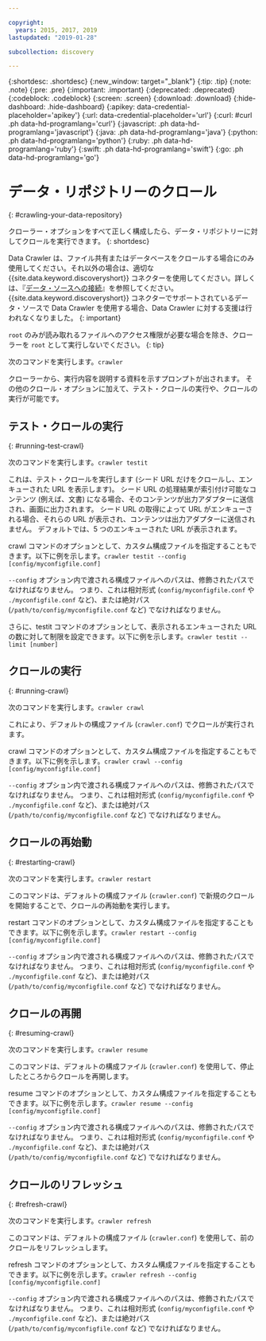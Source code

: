 ```yaml
---

copyright:
  years: 2015, 2017, 2019
lastupdated: "2019-01-28"

subcollection: discovery

---
```


{:shortdesc: .shortdesc}
{:new_window: target="_blank"}
{:tip: .tip}
{:note: .note}
{:pre: .pre}
{:important: .important}
{:deprecated: .deprecated}
{:codeblock: .codeblock}
{:screen: .screen}
{:download: .download}
{:hide-dashboard: .hide-dashboard}
{:apikey: data-credential-placeholder='apikey'} 
{:url: data-credential-placeholder='url'}
{:curl: #curl .ph data-hd-programlang='curl'}
{:javascript: .ph data-hd-programlang='javascript'}
{:java: .ph data-hd-programlang='java'}
{:python: .ph data-hd-programlang='python'}
{:ruby: .ph data-hd-programlang='ruby'}
{:swift: .ph data-hd-programlang='swift'}
{:go: .ph data-hd-programlang='go'}

# データ・リポジトリーのクロール
{: #crawling-your-data-repository}

クローラー・オプションをすべて正しく構成したら、データ・リポジトリーに対してクロールを実行できます。
{: shortdesc}

Data Crawler は、ファイル共有またはデータベースをクロールする場合にのみ使用してください。それ以外の場合は、適切な {{site.data.keyword.discoveryshort}} コネクターを使用してください。詳しくは、『[データ・ソースへの接続](/docs/services/discovery?topic=discovery-sources#sources)』を参照してください。 {{site.data.keyword.discoveryshort}} コネクターでサポートされているデータ・ソースで Data Crawler を使用する場合、Data Crawler に対する支援は行われなくなりました。
{: important}

`root` のみが読み取れるファイルへのアクセス権限が必要な場合を除き、クローラーを `root` として実行しないでください。
{: tip}

次のコマンドを実行します。`crawler`

クローラーから、実行内容を説明する資料を示すプロンプトが出されます。 その他のクロール・オプションに加えて、テスト・クロールの実行や、クロールの実行が可能です。

## テスト・クロールの実行
{: #running-test-crawl}

次のコマンドを実行します。`crawler testit`

これは、テスト・クロールを実行します (シード URL だけをクロールし、エンキューされた URL を表示します)。 シード URL の処理結果が索引付け可能なコンテンツ (例えば、文書) になる場合、そのコンテンツが出力アダプターに送信され、画面に出力されます。 シード URL の取得によって URL がエンキューされる場合、それらの URL が表示され、コンテンツは出力アダプターに送信されません。 デフォルトでは、5 つのエンキューされた URL が表示されます。

crawl コマンドのオプションとして、カスタム構成ファイルを指定することもできます。以下に例を示します。`crawler testit --config [config/myconfigfile.conf]`

`--config` オプション内で渡される構成ファイルへのパスは、修飾されたパスでなければなりません。 つまり、これは相対形式 (`config/myconfigfile.conf` や `./myconfigfile.conf` など)、または絶対パス (`/path/to/config/myconfigfile.conf` など) でなければなりません。

さらに、testit コマンドのオプションとして、表示されるエンキューされた URL の数に対して制限を設定できます。以下に例を示します。`crawler testit --limit [number]`

## クロールの実行
{: #running-crawl}

次のコマンドを実行します。`crawler crawl`

これにより、デフォルトの構成ファイル (`crawler.conf`) でクロールが実行されます。

crawl コマンドのオプションとして、カスタム構成ファイルを指定することもできます。以下に例を示します。`crawler crawl --config [config/myconfigfile.conf]`

`--config` オプション内で渡される構成ファイルへのパスは、修飾されたパスでなければなりません。 つまり、これは相対形式 (`config/myconfigfile.conf` や `./myconfigfile.conf` など)、または絶対パス (`/path/to/config/myconfigfile.conf` など) でなければなりません。

## クロールの再始動
{: #restarting-crawl}

次のコマンドを実行します。`crawler restart`

このコマンドは、デフォルトの構成ファイル (`crawler.conf`) で新規のクロールを開始することで、クロールの再始動を実行します。

restart コマンドのオプションとして、カスタム構成ファイルを指定することもできます。以下に例を示します。`crawler restart --config [config/myconfigfile.conf]`

`--config` オプション内で渡される構成ファイルへのパスは、修飾されたパスでなければなりません。 つまり、これは相対形式 (`config/myconfigfile.conf` や `./myconfigfile.conf` など)、または絶対パス (`/path/to/config/myconfigfile.conf` など) でなければなりません。

## クロールの再開
{: #resuming-crawl}

次のコマンドを実行します。`crawler resume`

このコマンドは、デフォルトの構成ファイル (`crawler.conf`) を使用して、停止したところからクロールを再開します。

resume コマンドのオプションとして、カスタム構成ファイルを指定することもできます。以下に例を示します。`crawler resume --config [config/myconfigfile.conf]`

`--config` オプション内で渡される構成ファイルへのパスは、修飾されたパスでなければなりません。 つまり、これは相対形式 (`config/myconfigfile.conf` や `./myconfigfile.conf` など)、または絶対パス (`/path/to/config/myconfigfile.conf` など) でなければなりません。

## クロールのリフレッシュ
{: #refresh-crawl}

次のコマンドを実行します。`crawler refresh`

このコマンドは、デフォルトの構成ファイル (`crawler.conf`) を使用して、前のクロールをリフレッシュします。

refresh コマンドのオプションとして、カスタム構成ファイルを指定することもできます。以下に例を示します。`crawler refresh --config [config/myconfigfile.conf]`

`--config` オプション内で渡される構成ファイルへのパスは、修飾されたパスでなければなりません。 つまり、これは相対形式 (`config/myconfigfile.conf` や `./myconfigfile.conf` など)、または絶対パス (`/path/to/config/myconfigfile.conf` など) でなければなりません。
